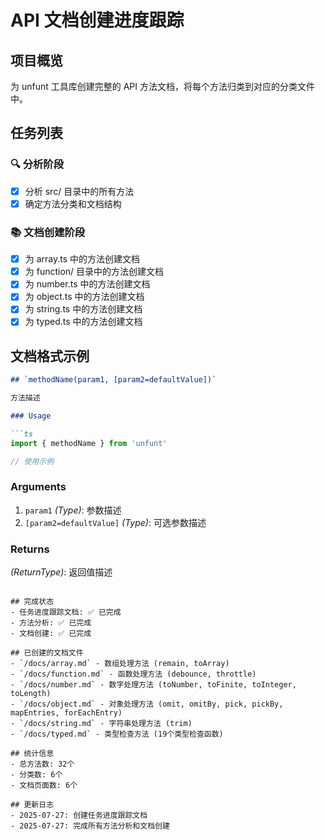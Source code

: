 # API 文档创建进度跟踪

## 项目概览
为 unfunt 工具库创建完整的 API 方法文档，将每个方法归类到对应的分类文件中。

## 任务列表

### 🔍 分析阶段
- [x] 分析 src/ 目录中的所有方法
- [x] 确定方法分类和文档结构

### 📚 文档创建阶段
- [x] 为 array.ts 中的方法创建文档
- [x] 为 function/ 目录中的方法创建文档  
- [x] 为 number.ts 中的方法创建文档
- [x] 为 object.ts 中的方法创建文档
- [x] 为 string.ts 中的方法创建文档
- [x] 为 typed.ts 中的方法创建文档

## 文档格式示例

```markdown
## `methodName(param1, [param2=defaultValue])`

方法描述

### Usage

```ts
import { methodName } from 'unfunt'

// 使用示例
```

### Arguments

1. `param1` *(Type)*: 参数描述
2. `[param2=defaultValue]` *(Type)*: 可选参数描述

### Returns

*(ReturnType)*: 返回值描述
```

## 完成状态
- 任务进度跟踪文档: ✅ 已完成
- 方法分析: ✅ 已完成
- 文档创建: ✅ 已完成

## 已创建的文档文件
- `/docs/array.md` - 数组处理方法 (remain, toArray)
- `/docs/function.md` - 函数处理方法 (debounce, throttle)
- `/docs/number.md` - 数字处理方法 (toNumber, toFinite, toInteger, toLength)
- `/docs/object.md` - 对象处理方法 (omit, omitBy, pick, pickBy, mapEntries, forEachEntry)
- `/docs/string.md` - 字符串处理方法 (trim)
- `/docs/typed.md` - 类型检查方法 (19个类型检查函数)

## 统计信息
- 总方法数: 32个
- 分类数: 6个
- 文档页面数: 6个

## 更新日志
- 2025-07-27: 创建任务进度跟踪文档
- 2025-07-27: 完成所有方法分析和文档创建